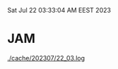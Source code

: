Sat Jul 22 03:33:04 AM EEST 2023
# JAM
<a href='./cache/202307/22_03.log'>./cache/202307/22_03.log</a>
